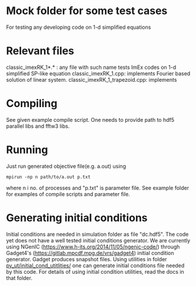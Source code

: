 # Mock folder for some test cases
For testing any developing code on 1-d simplified equations

# Relevant files
classic_imexRK_1*.* : any file with such name tests ImEx codes on 1-d simplified SP-like equation
classic_imexRK_1.cpp: implements Fourier based solution of linear system.
classic_imexRK_1_trapezoid.cpp: implements

# Compiling 
See given example compile script. One needs to provide path to hdf5 parallel libs and fftw3 libs.
# Running
Just run generated objective file(e.g. a.out) using 
```
mpirun -np n path/to/a.out p.txt 

```
where n i no. of processes and "p.txt" is parameter file. See example folder for examples of compile scripts and parameter file.
# Generating initial conditions
Initial conditions are needed in simulation folder as file "dc.hdf5". The code yet does not have a well tested initial conditions generator. We are currently using NGenIC (https://www.h-its.org/2014/11/05/ngenic-code/) through Gadget4's (https://gitlab.mpcdf.mpg.de/vrs/gadget4) initial condition generator. Gadget produces snapshot files. Using utilities in folder [py_ut/initial_cond_utitlities/](https://github.com/manu0x/scalar_fields/tree/main/py_ut/initial_cond_utitlities) one can generate initial conditions file needed by this code. For details of using initial condition utilities, read the docs in that folder.  
